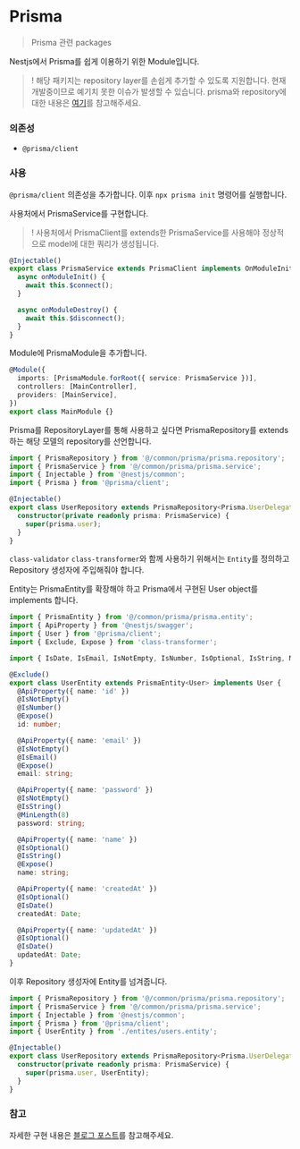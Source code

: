 # Prisma

> Prisma 관련 packages

Nestjs에서 Prisma를 쉽게 이용하기 위한 Module입니다.

> ! 해당 패키지는 repository layer를 손쉽게 추가할 수 있도록 지원합니다. 현재 개발중이므로 예기치 못한 이슈가 발생할 수 있습니다. prisma와 repository에 대한 내용은 [여기](https://github.com/prisma/prisma/discussions/10584)를 참고해주세요.

### 의존성

- `@prisma/client`

### 사용

`@prisma/client` 의존성을 추가합니다. 이후 `npx prisma init` 명령어를 실행합니다.

사용처에서 PrismaService를 구현합니다.

> ! 사용처에서 PrismaClient를 extends한 PrismaService를 사용해야 정상적으로 model에 대한 쿼리가 생성됩니다.

```ts
@Injectable()
export class PrismaService extends PrismaClient implements OnModuleInit, OnModuleDestroy {
  async onModuleInit() {
    await this.$connect();
  }

  async onModuleDestroy() {
    await this.$disconnect();
  }
}
```

Module에 PrismaModule을 추가합니다.

```ts
@Module({
  imports: [PrismaModule.forRoot({ service: PrismaService })],
  controllers: [MainController],
  providers: [MainService],
})
export class MainModule {}
```

Prisma를 RepositoryLayer를 통해 사용하고 싶다면 PrismaRepository를 extends하는 해당 모델의 repository를 선언합니다.

```ts
import { PrismaRepository } from '@/common/prisma/prisma.repository';
import { PrismaService } from '@/common/prisma/prisma.service';
import { Injectable } from '@nestjs/common';
import { Prisma } from '@prisma/client';

@Injectable()
export class UserRepository extends PrismaRepository<Prisma.UserDelegate> {
  constructor(private readonly prisma: PrismaService) {
    super(prisma.user);
  }
}
```

`class-validator` `class-transformer`와 함께 사용하기 위해서는 `Entity`를 정의하고 Repository 생성자에 주입해줘야 합니다.

Entity는 PrismaEntity를 확장해야 하고 Prisma에서 구현된 User object를 implements 합니다.

```ts
import { PrismaEntity } from '@/common/prisma/prisma.entity';
import { ApiProperty } from '@nestjs/swagger';
import { User } from '@prisma/client';
import { Exclude, Expose } from 'class-transformer';

import { IsDate, IsEmail, IsNotEmpty, IsNumber, IsOptional, IsString, MinLength } from 'class-validator';

@Exclude()
export class UserEntity extends PrismaEntity<User> implements User {
  @ApiProperty({ name: 'id' })
  @IsNotEmpty()
  @IsNumber()
  @Expose()
  id: number;

  @ApiProperty({ name: 'email' })
  @IsNotEmpty()
  @IsEmail()
  @Expose()
  email: string;

  @ApiProperty({ name: 'password' })
  @IsNotEmpty()
  @IsString()
  @MinLength(8)
  password: string;

  @ApiProperty({ name: 'name' })
  @IsOptional()
  @IsString()
  @Expose()
  name: string;

  @ApiProperty({ name: 'createdAt' })
  @IsOptional()
  @IsDate()
  createdAt: Date;

  @ApiProperty({ name: 'updatedAt' })
  @IsOptional()
  @IsDate()
  updatedAt: Date;
}
```

이후 Repository 생성자에 Entity를 넘겨줍니다.

```ts
import { PrismaRepository } from '@/common/prisma/prisma.repository';
import { PrismaService } from '@/common/prisma/prisma.service';
import { Injectable } from '@nestjs/common';
import { Prisma } from '@prisma/client';
import { UserEntity } from './entites/users.entity';

@Injectable()
export class UserRepository extends PrismaRepository<Prisma.UserDelegate> {
  constructor(private readonly prisma: PrismaService) {
    super(prisma.user, UserEntity);
  }
}
```

### 참고

자세한 구현 내용은 [블로그 포스트](https://blog.ateals.me/posts/blog/Prisma%EB%A5%BC%20%EC%82%AC%EC%9A%A9%ED%95%B4%20Repository%20%ED%8C%A8%ED%84%B4%EC%9D%84%20%EA%B5%AC%ED%98%84%ED%95%98%EB%A9%B4%EC%84%9C)를 참고해주세요.
